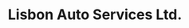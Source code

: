 ---
title: "Lisbon Auto Services Ltd."
url: /kitchener/lisbon-auto-services-ltd/
shop: Autowerkstatt
---